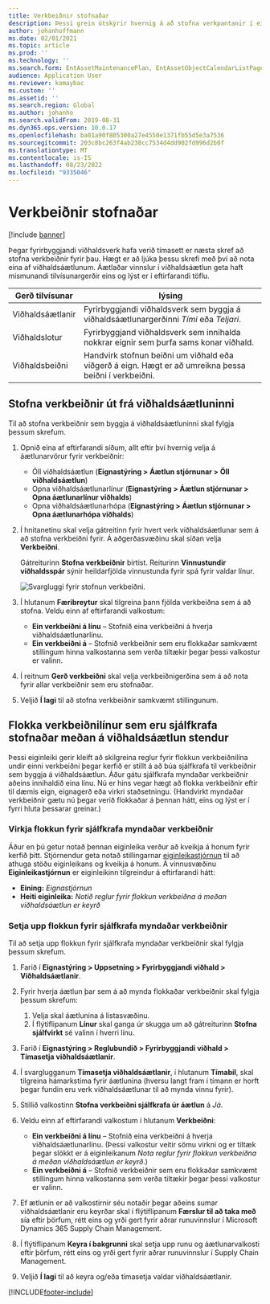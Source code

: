 ```yaml
---
title: Verkbeiðnir stofnaðar
description: Þessi grein útskýrir hvernig á að stofna verkpantanir í eignastýringu.
author: johanhoffmann
ms.date: 02/01/2021
ms.topic: article
ms.prod: ''
ms.technology: ''
ms.search.form: EntAssetMaintenancePlan, EntAssetObjectCalendarListPage, EntAssetObjectCalendarListPagePoolsOpen
audience: Application User
ms.reviewer: kamaybac
ms.custom: ''
ms.assetid: ''
ms.search.region: Global
ms.author: johanho
ms.search.validFrom: 2019-08-31
ms.dyn365.ops.version: 10.0.17
ms.openlocfilehash: ba01a90f805300a27e4550e1371fb55d5e3a7536
ms.sourcegitcommit: 203c8bc263f4ab238cc7534d4dd902fd996d2b0f
ms.translationtype: MT
ms.contentlocale: is-IS
ms.lasthandoff: 08/23/2022
ms.locfileid: "9335046"
---
```

# <a name="creating-work-orders"></a>Verkbeiðnir stofnaðar

[!include [banner](../../includes/banner.md)]

Þegar fyrirbyggjandi viðhaldsverk hafa verið tímasett er næsta skref að stofna verkbeiðnir fyrir þau. Hægt er að ljúka þessu skrefi með því að nota eina af viðhaldsáætlunum. Áætlaðar vinnslur í viðhaldsáætlun geta haft mismunandi tilvísunargerðir eins og lýst er í eftirfarandi töflu.

| Gerð tilvísunar | lýsing |
|---|---|
| Viðhaldsáætlanir | Fyrirbyggjandi viðhaldsverk sem byggja á viðhaldsáætlunargerðinni *Tími* eða *Teljari*. |
| Viðhaldslotur | Fyrirbyggjand viðhaldsverk sem innihalda nokkrar eignir sem þurfa sams konar viðhald. |
| Viðhaldsbeiðni | Handvirk stofnun beiðni um viðhald eða viðgerð á eign. Hægt er að umreikna þessa beiðni í verkbeiðni. |

## <a name="create-work-orders-based-on-your-maintenance-schedule"></a>Stofna verkbeiðnir út frá viðhaldsáætluninni

Til að stofna verkbeiðnir sem byggja á viðhaldsáætluninni skal fylgja þessum skrefum.

1. Opnið eina af eftirfarandi síðum, allt eftir því hvernig velja á áætlunarvörur fyrir verkbeiðnir:

    - Öll viðhaldsáætlun (**Eignastýring \> Áætlun stjórnunar \> Öll viðhaldsáætlun**)
    - Opna viðhaldsáætlunarlínur (**Eignastýring \> Áætlun stjórnunar \> Opna áætlunarlínur viðhalds**)
    - Opna viðhaldsáætlunarhópa (**Eignastýring \> Áætlun stjórnunar \> Opna áætlunarhópa viðhalds**)

1. Í hnitanetinu skal velja gátreitinn fyrir hvert verk viðhaldsáætlunar sem á að stofna verkbeiðni fyrir. Á aðgerðasvæðinu skal síðan velja **Verkbeiðni**.

    Gátreiturinn **Stofna verkbeiðnir** birtist. Reiturinn **Vinnustundir viðhaldsspár** sýnir heildarfjölda vinnustunda fyrir spá fyrir valdar línur.

    ![Svargluggi fyrir stofnun verkbeiðni.](media/18-preventive-maintenance.png)

1. Í hlutanum **Færibreytur** skal tilgreina þann fjölda verkbeiðna sem á að stofna. Veldu einn af eftirfarandi valkostum:

    - **Ein verkbeiðni á línu** – Stofnið eina verkbeiðni á hverja viðhaldsáætlunarlínu.
    - **Ein verkbeiðni á** – Stofnið verkbeiðnir sem eru flokkaðar samkvæmt stillingum hinna valkostanna sem verða tiltækir þegar þessi valkostur er valinn.

1. Í reitnum **Gerð verkbeiðni** skal velja verkbeiðnigerðina sem á að nota fyrir allar verkbeiðnir sem eru stofnaðar.
1. Veljið **Í lagi** til að stofna verkbeiðnir samkvæmt stillingunum.

## <a name="group-work-order-lines-that-are-automatically-created-while-a-maintenance-plan-runs"></a>Flokka verkbeiðnilínur sem eru sjálfkrafa stofnaðar meðan á viðhaldsáætlun stendur

Þessi eiginleiki gerir kleift að skilgreina reglur fyrir flokkun verkbeiðnilína undir einni verkbeiðni þegar kerfið er stillt á að búa sjálfkrafa til verkbeiðnir sem byggja á viðhaldsáætlun. Áður gátu sjálfkrafa myndaðar verkbeiðnir aðeins innihaldið eina línu. Nú er hins vegar hægt að flokka verkbeiðnir eftir til dæmis eign, eignagerð eða virkri staðsetningu. (Handvirkt myndaðar verkbeiðnir gætu nú þegar verið flokkaðar á þennan hátt, eins og lýst er í fyrri hluta þessarar greinar.)

### <a name="enable-grouping-for-automatically-generated-work-orders"></a>Virkja flokkun fyrir sjálfkrafa myndaðar verkbeiðnir

Áður en þú getur notað þennan eiginleika verður að kveikja á honum fyrir kerfið þitt. Stjórnendur geta notað stillingarnar [eiginleikastjórnun](../../../fin-ops-core/fin-ops/get-started/feature-management/feature-management-overview.md) til að athuga stöðu eiginleikans og kveikja á honum. Á vinnusvæðinu **Eiginleikastjórnun** er eiginleikinn tilgreindur á eftirfarandi hátt:

- **Eining:** *Eignastjórnun*
- **Heiti eiginleika:** *Notið reglur fyrir flokkun verkbeiðna á meðan viðhaldsáætlun er keyrð*

### <a name="set-up-grouping-for-automatically-generated-work-orders"></a>Setja upp flokkun fyrir sjálfkrafa myndaðar verkbeiðnir

Til að setja upp flokkun fyrir sjálfkrafa myndaðar verkbeiðnir skal fylgja þessum skrefum.

1. Farið í **Eignastýring \> Uppsetning \> Fyrirbyggjandi viðhald \> Viðhaldsáætlanir**.
1. Fyrir hverja áætlun þar sem á að mynda flokkaðar verkbeiðnir skal fylgja þessum skrefum:

    1. Velja skal áætlunina á listasvæðinu.
    1. Í flýtiflipanum **Línur** skal ganga úr skugga um að gátreiturinn **Stofna sjálfvirkt** sé valinn í hverri línu.

1. Farið í **Eignastýring \> Reglubundið \> Fyrirbyggjandi viðhald \> Tímasetja viðhaldsáætlanir**.
1. Í svarglugganum **Tímasetja viðhaldsáætlanir**, í hlutanum **Tímabil**, skal tilgreina hámarkstíma fyrir áætlunina (hversu langt fram í tímann er horft þegar fundin eru verk viðhaldsáætlunar til að mynda vinnu fyrir).
1. Stillið valkostinn **Stofna verkbeiðni sjálfkrafa úr áætlun** á *Já*.
1. Veldu einn af eftirfarandi valkostum í hlutanum **Verkbeiðni**:

    - **Ein verkbeiðni á línu** – Stofnið eina verkbeiðni á hverja viðhaldsáætlunarlínu. (Þessi valkostur veitir sömu virkni og er tiltæk þegar slökkt er á eiginleikanum *Nota reglur fyrir flokkun verkbeiðna á meðan viðhaldsáætlun er keyrð*.)
    - **Ein verkbeiðni á** – Stofnið verkbeiðnir sem eru flokkaðar samkvæmt stillingum hinna valkostanna sem verða tiltækir þegar þessi valkostur er valinn.

1. Ef ætlunin er að valkostirnir séu notaðir þegar aðeins sumar viðhaldsáætlanir eru keyrðar skal í flýtiflipanum **Færslur til að taka með** sía eftir þörfum, rétt eins og yrði gert fyrir aðrar runuvinnslur í Microsoft Dynamics 365 Supply Chain Management.
1. Í flýtiflipanum **Keyra í bakgrunni** skal setja upp runu og áætlunarvalkosti eftir þörfum, rétt eins og yrði gert fyrir aðrar runuvinnslur í Supply Chain Management.
1. Veljið **Í lagi** til að keyra og/eða tímasetja valdar viðhaldsáætlanir.


[!INCLUDE[footer-include](../../../includes/footer-banner.md)]